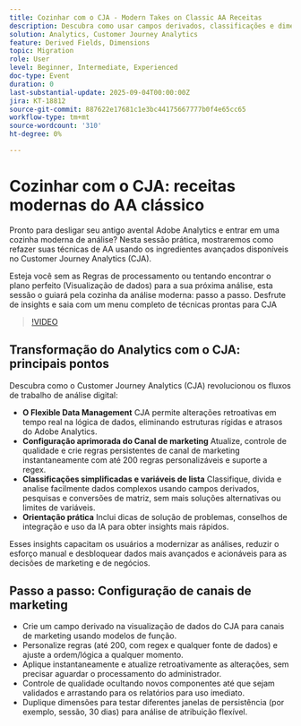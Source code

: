 ```yaml
---
title: Cozinhar com o CJA - Modern Takes on Classic AA Receitas
description: Descubra como usar campos derivados, classificações e dimensões habilitadas para lista no Customer Journey Analytics para desbloquear insights flexíveis e retroativos.
solution: Analytics, Customer Journey Analytics
feature: Derived Fields, Dimensions
topic: Migration
role: User
level: Beginner, Intermediate, Experienced
doc-type: Event
duration: 0
last-substantial-update: 2025-09-04T00:00:00Z
jira: KT-18812
source-git-commit: 887622e17681c1e3bc44175667777b0f4e65cc65
workflow-type: tm+mt
source-wordcount: '310'
ht-degree: 0%

---
```



# Cozinhar com o CJA: receitas modernas do AA clássico

Pronto para desligar seu antigo avental Adobe Analytics e entrar em uma cozinha moderna de análise? Nesta sessão prática, mostraremos como refazer suas técnicas de AA usando os ingredientes avançados disponíveis no Customer Journey Analytics (CJA).

Esteja você sem as Regras de processamento ou tentando encontrar o plano perfeito (Visualização de dados) para a sua próxima análise, esta sessão o guiará pela cozinha da análise moderna: passo a passo.
Desfrute de insights e saia com um menu completo de técnicas prontas para CJA

>[!VIDEO](https://video.tv.adobe.com/v/3471245/?learn=on&enablevpops&captions=por_br)

## Transformação do Analytics com o CJA: principais pontos

Descubra como o Customer Journey Analytics (CJA) revolucionou os fluxos de trabalho de análise digital:

* **O Flexible Data Management** CJA permite alterações retroativas em tempo real na lógica de dados, eliminando estruturas rígidas e atrasos do Adobe Analytics.
* **Configuração aprimorada do Canal de marketing** Atualize, controle de qualidade e crie regras persistentes de canal de marketing instantaneamente com até 200 regras personalizáveis e suporte a regex.
* **Classificações simplificadas e variáveis de lista** Classifique, divida e analise facilmente dados complexos usando campos derivados, pesquisas e conversões de matriz, sem mais soluções alternativas ou limites de variáveis.
* **Orientação prática** Inclui dicas de solução de problemas, conselhos de integração e uso da IA para obter insights mais rápidos.

Esses insights capacitam os usuários a modernizar as análises, reduzir o esforço manual e desbloquear dados mais avançados e acionáveis para as decisões de marketing e de negócios.

## Passo a passo: Configuração de canais de marketing

* Crie um campo derivado na visualização de dados do CJA para canais de marketing usando modelos de função.
* Personalize regras (até 200, com regex e qualquer fonte de dados) e ajuste a ordem/lógica a qualquer momento.
* Aplique instantaneamente e atualize retroativamente as alterações, sem precisar aguardar o processamento do administrador.
* Controle de qualidade ocultando novos componentes até que sejam validados e arrastando para os relatórios para uso imediato.
* Duplique dimensões para testar diferentes janelas de persistência (por exemplo, sessão, 30 dias) para análise de atribuição flexível.
